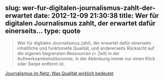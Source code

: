 slug: wer-fur-digitalen-journalismus-zahlt-der-erwartet
date: 2012-12-09 21:30:38
title: Wer für digitalen Journalismus zahlt, der erwartet dafür einerseits...
type: quote
---

> Wer für digitalen Journalismus zahlt, der erwartet dafür einerseits inhaltliche und funktionelle Qualität, und andererseits Rücksicht auf die eigenen begrenzten Ressourcen (= Zeit) in der Aufmerksamkeitsökonomie, in der Ablenkung immer nur einen Klick oder Swipe entfernt ist.

[Journalismus im Netz: Was Qualität wirklich bedeutet](http://netzwertig.com/2012/12/05/journalismus-im-netz-was-qualitaet-wirklich-bedeutet/)
